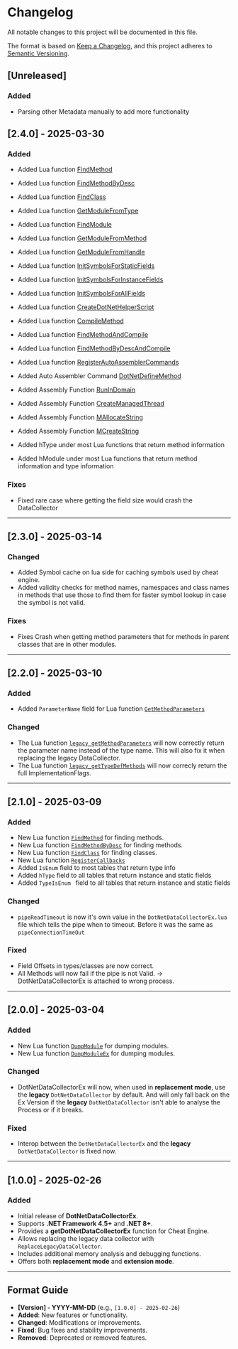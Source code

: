 # Changelog

All notable changes to this project will be documented in this file.

The format is based on [Keep a Changelog](https://keepachangelog.com/en/1.1.0/),
and this project adheres to [Semantic Versioning](https://semver.org/spec/v2.0.0.html).

## [Unreleased]
### Added
- Parsing other Metadata manually to add more functionality

## [2.4.0] - 2025-03-30
### Added
- Added Lua function [FindMethod](LUA_API.md#findmethodhmodule-fullclassname-methodname-paramcount-casesensitive)
- Added Lua function [FindMethodByDesc](LUA_API#findmethodbydeschmodule-methodsignature-casesensitive)
- Added Lua function [FindClass](LUA_API.md#findclasshmodule-fullclassname-casesensitive)
- Added Lua function [GetModuleFromType](LUA_API.md#getmodulefromtypehtype)
- Added Lua function [FindModule](LUA_API.md#findmodulemodulename-casesensitive)
- Added Lua function [GetModuleFromMethod](LUA_API.md#getmodulefrommethodhmethod)
- Added Lua function [GetModuleFromHandle](LUA_API.md#getmodulefromhandlehmodule)
- Added Lua function [InitSymbolsForStaticFields](LUA_API.md#initsymbolsforstaticfieldshmodule-htype-includetypename-includefulltypename)
- Added Lua function [InitSymbolsForInstanceFields](LUA_API.md#initsymbolsforinstancefieldshmodule-htype-includetypename-includefulltypename)
- Added Lua function [InitSymbolsForAllFields](LUA_API.md#initsymbolsforallfieldshmodule-htype-includetypename-includefulltypename)
- Added Lua function [CreateDotNetHelperScript](LUA_API.md#createdotnethelperscript)
- Added Lua function [CompileMethod](LUA_API.md#compilemethodmethod)
- Added Lua function [FindMethodAndCompile](LUA_API.md#findmethodandcompilehmodule-fullclassname-methodname-paramcount-casesensitive)
- Added Lua function [FindMethodByDescAndCompile](LUA_API.md#findmethodbydesccompilehmodule-methodsignature-casesensitive)
- Added Lua function [RegisterAutoAssemblerCommands](LUA_API.md#registerautoassemblercommandsunregister)

- Added Auto Assembler Command [DotNetDefineMethod](LUA_API.md#dotnetdefinemethod)

- Added Assembly Function [RunInDomain](LUA_API.md#stdcall-int-runindomainvoid-functorun-void-userarg)
- Added Assembly Function [CreateManagedThread](LUA_API.md#stdcall-handle-createmanagedthreadvoid-lpstartaddress-void-lpparameter)
- Added Assembly Function [MAllocateString](LUA_API.md#stdcall-systemstring-mallocatestringint-length)
- Added Assembly Function [MCreateString](LUA_API.md#stdcall-systemstring-mcreatestringconst-char-str)

- Added hType under most Lua functions that return method information
- Added hModule under most Lua functions that return method information and type information

### Fixes
- Fixed rare case where getting the field size would crash the DataCollector

---

## [2.3.0] - 2025-03-14
### Changed
- Added Symbol cache on lua side for caching symbols used by cheat engine.
- Added validity checks for method names, namespaces and class names in methods that use those to find them for faster symbol lookup in case the symbol is not valid.

### Fixes
- Fixes Crash when getting method parameters that for methods in parent classes that are in other modules.

---

## [2.2.0] - 2025-03-10
### Added
- Added `ParameterName` field for Lua function [`GetMethodParameters`](LUA_API.md#getmethodparametershmethod)

### Changed
- The Lua function [`legacy_getMethodParameters`](LUA_API.md#legacy_getmethodparametersmodulehandle-methoddeftoken) will now correctly return the parameter name instead of the type name. This will also fix it when replacing the legacy DataCollector.
- The Lua function [`legacy_getTypeDefMethods`](LUA_API.md#legacy_gettypedefmethodsmodulehandle-typedeftoken) will now correcly return the full ImplementationFlags.

---

## [2.1.0] - 2025-03-09
### Added
- New Lua function [`FindMethod`](LUA_API.md#findmethodhmodule-fullclassname-methodname-paramcount-casesensitive) for finding methods.
- New Lua function [`FindMethodByDesc`](LUA_API.md#findmethodbydeschmodule-methodsignature-casesensitive) for finding methods.
- New Lua function [`FindClass`](LUA_API.md#findclasshmodule-fullclassname-casesensitive) for finding classes.
- New Lua function [`RegisterCallbacks`](LUA_API.md#registercallbacksunregister)
- Added `IsEnum` field to most tables that return type info
- Added `hType` field to all tables that return instance and static fields
- Added `TypeIsEnum ` field to all tables that return instance and static fields

### Changed
- `pipeReadTimeout` is now it's own value in the `DotNetDataCollectorEx.lua` file which tells the pipe when to timeout. Before it was the same as `pipeConnectionTimeOut`

### Fixed
- Field Offsets in types/classes are now correct.
- All Methods will now fail if the pipe is not Valid. -> DotNetDataCollectorEx is attached to wrong process.

---

## [2.0.0] - 2025-03-04
### Added
- New Lua function [`DumpModule`](LUA_API.md#dumpmodulehmodule-outputfilepath) for dumping modules.
- New Lua function [`DumpModuleEx`](LUA_API.md#dumpmoduleexmodule-outputpath) for dumping modules.

### Changed
- DotNetDataCollectorEx will now, when used in **replacement mode**, use the **legacy** `DotNetDataCollector` by default. And will only fall back on the Ex Version if the **legacy** `DotNetDataCollector` isn't able to analyse the Process or if it breaks.

### Fixed
- Interop between the `DotNetDataCollectorEx` and the **legacy** `DotNetDataCollector` is fixed now.

---

## [1.0.0] - 2025-02-26
### Added
- Initial release of **DotNetDataCollectorEx**.
- Supports **.NET Framework 4.5+** and **.NET 8+**.
- Provides a **getDotNetDataCollectorEx** function for Cheat Engine.
- Allows replacing the legacy data collector with `ReplaceLegacyDataCollector`.
- Includes additional memory analysis and debugging functions.
- Offers both **replacement mode** and **extension mode**.

---

## Format Guide
- **[Version] - YYYY-MM-DD** (e.g., `[1.0.0] - 2025-02-26`)
- **Added**: New features or functionality.
- **Changed**: Modifications or improvements.
- **Fixed**: Bug fixes and stability improvements.
- **Removed**: Deprecated or removed features.
